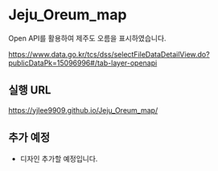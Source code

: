 # Jeju_Oreum_map
Open API를 활용하여 제주도 오름을 표시하였습니다.

https://www.data.go.kr/tcs/dss/selectFileDataDetailView.do?publicDataPk=15096996#/tab-layer-openapi

## 실행 URL
https://yjlee9909.github.io/Jeju_Oreum_map/

## 추가 예정
- 디자인 추가할 예정입니다.

